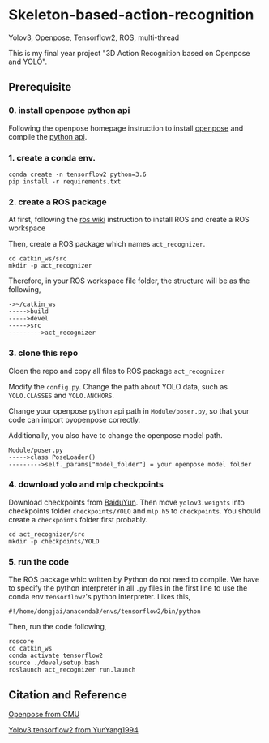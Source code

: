 # Skeleton-based-action-recognition
Yolov3, Openpose, Tensorflow2, ROS, multi-thread

This is my final year project "3D Action Recognition based on Openpose and YOLO".

## Prerequisite

### 0. install openpose python api

Following the openpose homepage instruction to install [openpose](https://github.com/CMU-Perceptual-Computing-Lab/openpose/blob/master/doc/installation.md) and compile the [python api](https://github.com/CMU-Perceptual-Computing-Lab/openpose/blob/master/doc/installation.md#python-api).


### 1. create a conda env.

```
conda create -n tensorflow2 python=3.6
pip install -r requirements.txt
```

### 2. create a ROS package

At first, following the [ros wiki](http://wiki.ros.org/cn/ROS/Tutorials/InstallingandConfiguringROSEnvironment) instruction to install ROS and create a ROS workspace

Then, create a ROS package which names `act_recognizer`.
```
cd catkin_ws/src
mkdir -p act_recognizer
```

Therefore, in your ROS workspace file folder, the structure will be as the following,
```
->~/catkin_ws
----->build
----->devel
----->src
--------->act_recognizer
```

### 3. clone this repo

Cloen the repo and copy all files to ROS package `act_recognizer`

Modify the `config.py`. Change the path about YOLO data, such as `YOLO.CLASSES` and `YOLO.ANCHORS`.

Change your openpose python api path in `Module/poser.py`, so that your code can import pyopenpose correctly.

Additionally, you also have to change the openpose model path.
```
Module/poser.py
----->class PoseLoader()
--------->self._params["model_folder"] = your openpose model folder
```

### 4. download yolo and mlp checkpoints

Download checkpoints from [BaiduYun](www). Then move `yolov3.weights` into checkpoints folder `checkpoints/YOLO` and  `mlp.h5` to  `checkpoints`. You should create a `checkpoints` folder first probably.

```
cd act_recognizer/src
mkdir -p checkpoints/YOLO
```

### 5. run the code

The ROS package whic written by Python do not need to compile. 
We have to specify the python interpreter in all `.py` files in the first line to use the conda env `tensorflow2`'s python interpreter.
Likes this,

```
#!/home/dongjai/anaconda3/envs/tensorflow2/bin/python
```

Then, run the code following,
```
roscore
cd catkin_ws
conda activate tensorflow2
source ./devel/setup.bash
roslaunch act_recognizer run.launch
```

## Citation and Reference
[Openpose from CMU](https://github.com/kevinchan04/openpose)

[Yolov3 tensorflow2 from YunYang1994](https://github.com/YunYang1994/TensorFlow2.0-Examples/tree/master/4-Object_Detection/YOLOV3)
